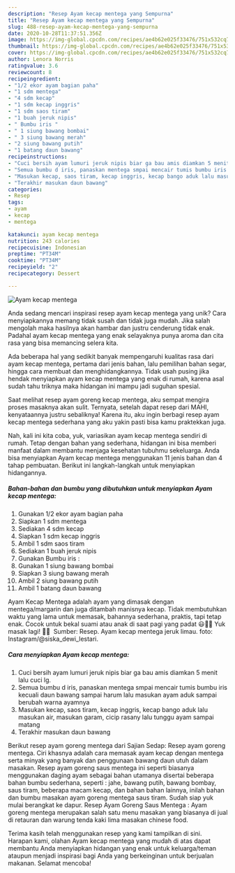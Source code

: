 ```yaml
---
description: "Resep Ayam kecap mentega yang Sempurna"
title: "Resep Ayam kecap mentega yang Sempurna"
slug: 488-resep-ayam-kecap-mentega-yang-sempurna
date: 2020-10-28T11:37:51.356Z
image: https://img-global.cpcdn.com/recipes/ae4b62e025f33476/751x532cq70/ayam-kecap-mentega-foto-resep-utama.jpg
thumbnail: https://img-global.cpcdn.com/recipes/ae4b62e025f33476/751x532cq70/ayam-kecap-mentega-foto-resep-utama.jpg
cover: https://img-global.cpcdn.com/recipes/ae4b62e025f33476/751x532cq70/ayam-kecap-mentega-foto-resep-utama.jpg
author: Lenora Norris
ratingvalue: 3.6
reviewcount: 8
recipeingredient:
- "1/2 ekor ayam bagian paha"
- "1 sdm mentega"
- "4 sdm kecap"
- "1 sdm kecap inggris"
- "1 sdm saos tiram"
- "1 buah jeruk nipis"
- " Bumbu iris "
- " 1 siung bawang bombai"
- " 3 siung bawang merah"
- "2 siung bawang putih"
- "1 batang daun bawang"
recipeinstructions:
- "Cuci bersih ayam lumuri jeruk nipis biar ga bau amis diamkan 5 menit lalu cuci lg."
- "Semua bumbu d iris, panaskan mentega smpai mencair tumis bumbu iris kecuali daun bawang sampai harum lalu masukan ayam aduk sampai berubah warna ayamnya"
- "Masukan kecap, saos tiram, kecap inggris, kecap bango aduk lalu masukan air, masukan garam, cicip rasany lalu tunggu ayam sampai matang"
- "Terakhir masukan daun bawang"
categories:
- Resep
tags:
- ayam
- kecap
- mentega

katakunci: ayam kecap mentega 
nutrition: 243 calories
recipecuisine: Indonesian
preptime: "PT34M"
cooktime: "PT34M"
recipeyield: "2"
recipecategory: Dessert

---
```



![Ayam kecap mentega](https://img-global.cpcdn.com/recipes/ae4b62e025f33476/751x532cq70/ayam-kecap-mentega-foto-resep-utama.jpg)

Anda sedang mencari inspirasi resep ayam kecap mentega yang unik? Cara menyiapkannya memang tidak susah dan tidak juga mudah. Jika salah mengolah maka hasilnya akan hambar dan justru cenderung tidak enak. Padahal ayam kecap mentega yang enak selayaknya punya aroma dan cita rasa yang bisa memancing selera kita.

Ada beberapa hal yang sedikit banyak mempengaruhi kualitas rasa dari ayam kecap mentega, pertama dari jenis bahan, lalu pemilihan bahan segar, hingga cara membuat dan menghidangkannya. Tidak usah pusing jika hendak menyiapkan ayam kecap mentega yang enak di rumah, karena asal sudah tahu triknya maka hidangan ini mampu jadi suguhan spesial.

Saat melihat resep ayam goreng kecap mentega, aku sempat mengira proses masaknya akan sulit. Ternyata, setelah dapat resep dari MAHI, kenyataannya justru sebaliknya! Karena itu, aku ingin berbagi resep ayam kecap mentega sederhana yang aku yakin pasti bisa kamu praktekkan juga.


Nah, kali ini kita coba, yuk, variasikan ayam kecap mentega sendiri di rumah. Tetap dengan bahan yang sederhana, hidangan ini bisa memberi manfaat dalam membantu menjaga kesehatan tubuhmu sekeluarga. Anda bisa menyiapkan Ayam kecap mentega menggunakan 11 jenis bahan dan 4 tahap pembuatan. Berikut ini langkah-langkah untuk menyiapkan hidangannya.

<!--inarticleads1-->

##### Bahan-bahan dan bumbu yang dibutuhkan untuk menyiapkan Ayam kecap mentega:

1. Gunakan 1/2 ekor ayam bagian paha
1. Siapkan 1 sdm mentega
1. Sediakan 4 sdm kecap
1. Siapkan 1 sdm kecap inggris
1. Ambil 1 sdm saos tiram
1. Sediakan 1 buah jeruk nipis
1. Gunakan  Bumbu iris :
1. Gunakan  1 siung bawang bombai
1. Siapkan  3 siung bawang merah
1. Ambil 2 siung bawang putih
1. Ambil 1 batang daun bawang


Ayam Kecap Mentega adalah ayam yang dimasak dengan mentega/margarin dan juga ditambah manisnya kecap. Tidak membutuhkan waktu yang lama untuk memasak, bahannya sederhana, praktis, tapi tetap enak. Cocok untuk bekal suami atau anak di saat pagi yang padat 😃👍🏻 Yuk masak lagi! 👩‍🍳 ️ Sumber: Resep. Ayam kecap mentega jeruk limau. foto: Instagram/@siska_dewi_lestari. 

<!--inarticleads2-->

##### Cara menyiapkan Ayam kecap mentega:

1. Cuci bersih ayam lumuri jeruk nipis biar ga bau amis diamkan 5 menit lalu cuci lg.
1. Semua bumbu d iris, panaskan mentega smpai mencair tumis bumbu iris kecuali daun bawang sampai harum lalu masukan ayam aduk sampai berubah warna ayamnya
1. Masukan kecap, saos tiram, kecap inggris, kecap bango aduk lalu masukan air, masukan garam, cicip rasany lalu tunggu ayam sampai matang
1. Terakhir masukan daun bawang


Berikut resep ayam goreng mentega dari Sajian Sedap: Resep ayam goreng mentega. Ciri khasnya adalah cara memasak ayam kecap dengan mentega serta minyak yang banyak dan penggunaan bawang daun utuh dalam masakan. Resep ayam goreng saus mentega ini seperti biasanya menggunakan daging ayam sebagai bahan utamanya disertai beberapa bahan bumbu sederhana, seperti : jahe, bawang putih, bawang bombay, saus tiram, beberapa macam kecap, dan bahan bahan lainnya, inilah bahan dan bumbu masakan ayam goreng mentega saus tiram. Sudah siap yuk mulai berangkat ke dapur. Resep Ayam Goreng Saus Mentega : Ayam goreng mentega merupakan salah satu menu masakan yang biasanya di jual di retauran dan warung tenda kaki lima masakan chinese food. 

Terima kasih telah menggunakan resep yang kami tampilkan di sini. Harapan kami, olahan Ayam kecap mentega yang mudah di atas dapat membantu Anda menyiapkan hidangan yang enak untuk keluarga/teman ataupun menjadi inspirasi bagi Anda yang berkeinginan untuk berjualan makanan. Selamat mencoba!
